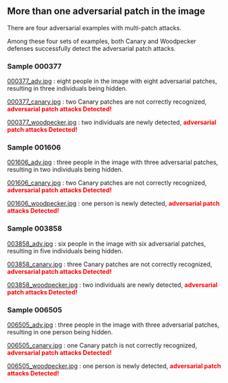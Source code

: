 ## More than one adversarial patch in the image

There are four adversarial examples with multi-patch attacks.

Among these four sets of examples, both Canary and Woodpecker defenses successfully detect the adversarial patch attacks.

### Sample 000377

<a href="https://github.com/1j4j1230/Fight_Fire_with_Fire/blob/main/Response/D-Q3/000377_adv.jpg">000377_adv.jpg</a> : eight people in the image with eight adversarial patches, resulting in three individuals being hidden.

<a href="https://github.com/1j4j1230/Fight_Fire_with_Fire/blob/main/Response/D-Q3/000377_canary.jpg">000377_canary.jpg</a> : two Canary patches are not correctly recognized, <font color="Red">**adversarial patch attacks Detected!**</font>

<a href="https://github.com/1j4j1230/Fight_Fire_with_Fire/blob/main/Response/D-Q3/000377_woodpecker.jpg">000377_woodpecker.jpg</a> : two individuals are newly detected, <font color="Red">**adversarial patch attacks Detected!**</font>

### Sample 001606

<a href="https://github.com/1j4j1230/Fight_Fire_with_Fire/blob/main/Response/D-Q3/001606_adv.jpg">001606_adv.jpg</a> : three people in the image with three adversarial patches, resulting in two individuals being hidden.

<a href="https://github.com/1j4j1230/Fight_Fire_with_Fire/blob/main/Response/D-Q3/001606_canary.jpg">001606_canary.jpg</a> : two Canary patches are not correctly recognized, <font color="Red">**adversarial patch attacks Detected!**</font>

<a href="https://github.com/1j4j1230/Fight_Fire_with_Fire/blob/main/Response/D-Q3/001606_woodpecker.jpg">001606_woodpecker.jpg</a> : one person is  newly detected, <font color="Red">**adversarial patch attacks Detected!**</font>

### Sample 003858

<a href="https://github.com/1j4j1230/Fight_Fire_with_Fire/blob/main/Response/D-Q3/003858_adv.jpg">003858_adv.jpg</a> : six people in the image with six adversarial patches, resulting in five individuals being hidden.

<a href="https://github.com/1j4j1230/Fight_Fire_with_Fire/blob/main/Response/D-Q3/003858_canary.jpg">003858_canary.jpg</a> : three Canary patches are not correctly recognized, <font color="Red">**adversarial patch attacks Detected!**</font>

<a href="https://github.com/1j4j1230/Fight_Fire_with_Fire/blob/main/Response/D-Q3/003858_woodpecker.jpg">003858_woodpecker.jpg</a> : two individuals are newly detected, <font color="Red">**adversarial patch attacks Detected!**</font>

### Sample 006505

<a href="https://github.com/1j4j1230/Fight_Fire_with_Fire/blob/main/Response/D-Q3/006505_adv.jpg">006505_adv.jpg</a> : three people in the image with three adversarial patches, resulting in one person being hidden.

<a href="https://github.com/1j4j1230/Fight_Fire_with_Fire/blob/main/Response/D-Q3/006505_canary.jpg">006505_canary.jpg</a> : one Canary patch is not correctly recognized, <font color="Red">**adversarial patch attacks Detected!**</font>

<a href="https://github.com/1j4j1230/Fight_Fire_with_Fire/blob/main/Response/D-Q3/006505_woodpecker.jpg">006505_woodpecker.jpg</a> : one person is newly detected, <font color="Red">**adversarial patch attacks Detected!**</font>
